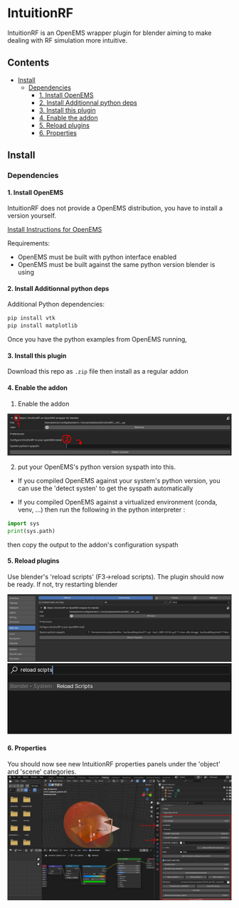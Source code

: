 # IntuitionRF
IntuitionRF is an OpenEMS wrapper plugin for blender aiming to make dealing with RF simulation more intuitive. 

## Contents
  - [Install](#install)
    - [Dependencies](#dependencies)
      - [1. Install OpenEMS](#1-install-openems)
      - [2. Install Additionnal python deps](#2-install-additionnal-python-deps)
      - [3. Install this plugin](#3-install-this-plugin)
      - [4. Enable the addon](#4-enable-the-addon)
      - [5. Reload plugins](#5-reload-plugins)
      - [6. Properties](#6-properties)


## Install 
### Dependencies
#### 1. Install OpenEMS 
IntuitionRF does not provide a OpenEMS distribution, you have to install a version yourself.

[Install Instructions for OpenEMS](https://docs.openems.de/install/index.html)

Requirements:
- OpenEMS must be built with python interface enabled 
- OpenEMS must be built against the same python version blender is using

#### 2. Install Additionnal python deps
Additional Python dependencies: 
```bash 
pip install vtk
pip install matplotlib
```
Once you have the python examples from OpenEMS running, 

#### 3. Install this plugin
Download this repo as ```.zip``` file then install as a regular addon

#### 4. Enable the addon
1. Enable the addon 

![enable the addon](images/preferences.png)

2. put your OpenEMS's python version syspath into this.

-  If you compiled OpenEMS against your system's python version, you can use the 'detect systen' to get the syspath automatically

- If you compiled OpenEMS against a virtualized environment (conda, venv, ...) then run the following in the python interpreter :
```python 
import sys 
print(sys.path)
```

then copy the output to the addon's configuration syspath

#### 5. Reload plugins

Use blender's 'reload scripts' (F3->reload scripts). The plugin should now be ready. If not, try restarting blender

![syspath](images/syspath.png)
![reload](images/reload_scripts.png)

#### 6. Properties
You should now see new IntuitionRF properties panels under the 'object' and 'scene' categories.
![panels](images/panels.png)

